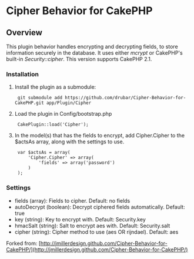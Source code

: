 # Cipher Behavior for CakePHP

## Overview

This plugin behavior handles encrypting and decrypting fields, to store information securely in the database. It uses either *mcrypt* or CakePHP's built-in *Security::cipher*. This version supports CakePHP 2.1.

### Installation

1. Install the plugin as a submodule:

		git submodule add https://github.com/drubar/Cipher-Behavior-for-CakePHP.git app/Plugin/Cipher
2. Load the plugin in Config/bootstrap.php

		CakePlugin::load('Cipher');
3. In the model(s) that has the fields to encrypt, add Cipher.Cipher to the $actsAs array, along with the settings to use.

		var $actsAs = array(
			'Cipher.Cipher' => array(
				'fields' => array('password')
			)
		);

### Settings

- fields (array): Fields to cipher. Default: no fields
- autoDecrypt (boolean): Decrypt ciphered fields automatically. Default: true
- key (string): Key to encrypt with. Default: Security.key
- hmacSalt (string): Salt to encrypt aes with. Default: Security.salt
- cipher (string): Cipher method to use (aes OR rijndael). Default: aes

Forked from:
[http://jmillerdesign.github.com/Cipher-Behavior-for-CakePHP/](http://jmillerdesign.github.com/Cipher-Behavior-for-CakePHP/)

